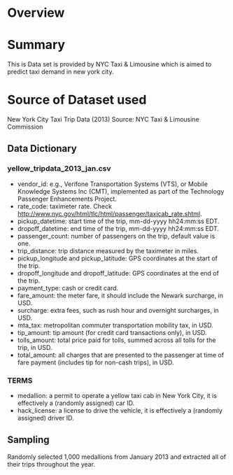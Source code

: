 # Overview

# Summary
This is Data set is provided by NYC Taxi & Limousine which is aimed to predict taxi demand in new york city.

# Source of Dataset used
New York City Taxi Trip Data (2013)
Source: NYC Taxi & Limousine Commission

## Data Dictionary
### yellow_tripdata_2013_jan.csv
  * vendor_id:  e.g., Verifone Transportation Systems (VTS), or Mobile Knowledge Systems Inc (CMT), implemented as part of the Technology Passenger Enhancements Project.
  * rate_code: taximeter rate. Check http://www.nyc.gov/html/tlc/html/passenger/taxicab_rate.shtml.
  * pickup_datetime: start time of the trip, mm-dd-yyyy hh24:mm:ss EDT.
  * dropoff_datetime: end time of the trip, mm-dd-yyyy hh24:mm:ss EDT.
  * passenger_count: number of passengers on the trip, default value is one.
  * trip_distance: trip distance measured by the taximeter in miles.
  * pickup_longitude and pickup_latitude: GPS coordinates at the start of the trip.
  * dropoff_longitude and dropoff_latitude: GPS coordinates at the end of the trip.
  * payment_type: cash or credit card.
  * fare_amount: the meter fare, it should include the Newark surcharge, in USD.
  * surcharge: extra fees, such as rush hour and overnight surcharges, in USD.
  * mta_tax: metropolitan commuter transportation mobility tax, in USD.
  * tip_amount: tip amount (for credit card transactions only), in USD.
  * tolls_amount: total price paid for tolls, summed across all tolls for the trip, in USD.
  * total_amount: all charges that are presented to the passenger at time of fare payment (includes tip for non-cash trips), in USD.

### TERMS
  * medallion: a permit to operate a yellow taxi cab in New York City, it is effectively a (randomly assigned) car ID.
  * hack_license: a license to drive the vehicle, it is effectively a (randomly assigned) driver ID.
  
## Sampling
Randomly selected 1,000 medallions from January 2013 and extracted all of their trips throughout the year.
